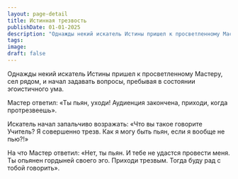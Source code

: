 ```yaml
---
layout: page-detail
title: Истинная трезвость
publishDate: 01-01-2025
description: "Однажды некий искатель Истины пришел к просветленному Мастеру, сел рядом, и начал задавать вопросы, пребывая в состоянии эгоистичного ума. Мастер ответил: «Ты пьян, уходи! Аудиенция закончена, приходи, когда протрезвеешь»."
tags:
image:
draft: false
---
```

Однажды некий искатель Истины пришел к просветленному Мастеру, сел рядом, и начал задавать вопросы, пребывая в состоянии эгоистичного ума.

Мастер ответил: «Ты пьян, уходи! Аудиенция закончена, приходи, когда протрезвеешь».

Искатель начал запальчиво возражать: «Что вы такое говорите Учитель? Я совершенно трезв. Как я могу быть пьян, если я вообще не пью?!»

На что Мастер ответил: «Нет, ты пьян. И тебе не удастся провести меня. Ты опьянен гордыней своего эго. Приходи трезвым. Тогда буду рад с тобой говорить».
  
  
